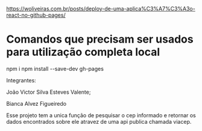 https://woliveiras.com.br/posts/deploy-de-uma-aplica%C3%A7%C3%A3o-react-no-github-pages/

# Comandos que precisam ser usados para utilização completa local
npm i
npm install --save-dev gh-pages

Integrantes:

João Victor Silva Esteves Valente;

Bianca Alvez Figueiredo



Esse projeto tem a unica função de pesquisar o cep informado e retornar os dados encontrados sobre ele atravez de uma api publica chamada viacep.
